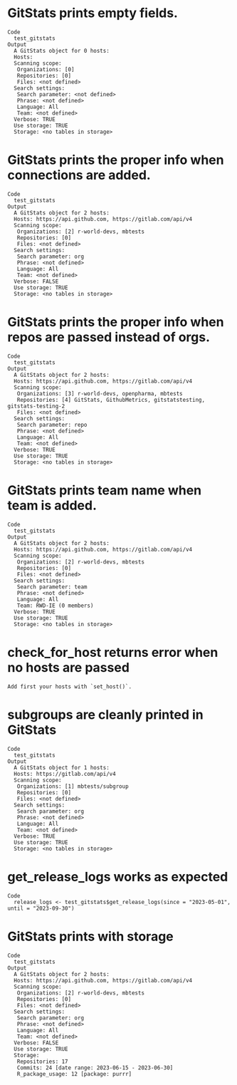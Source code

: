 # GitStats prints empty fields.

    Code
      test_gitstats
    Output
      A GitStats object for 0 hosts: 
      Hosts: 
      Scanning scope: 
       Organizations: [0] 
       Repositories: [0] 
       Files: <not defined>
      Search settings: 
       Search parameter: <not defined>
       Phrase: <not defined>
       Language: All
       Team: <not defined>
      Verbose: TRUE
      Use storage: TRUE
      Storage: <no tables in storage>

# GitStats prints the proper info when connections are added.

    Code
      test_gitstats
    Output
      A GitStats object for 2 hosts: 
      Hosts: https://api.github.com, https://gitlab.com/api/v4
      Scanning scope: 
       Organizations: [2] r-world-devs, mbtests
       Repositories: [0] 
       Files: <not defined>
      Search settings: 
       Search parameter: org
       Phrase: <not defined>
       Language: All
       Team: <not defined>
      Verbose: FALSE
      Use storage: TRUE
      Storage: <no tables in storage>

# GitStats prints the proper info when repos are passed instead of orgs.

    Code
      test_gitstats
    Output
      A GitStats object for 2 hosts: 
      Hosts: https://api.github.com, https://gitlab.com/api/v4
      Scanning scope: 
       Organizations: [3] r-world-devs, openpharma, mbtests
       Repositories: [4] GitStats, GithubMetrics, gitstatstesting, gitstats-testing-2
       Files: <not defined>
      Search settings: 
       Search parameter: repo
       Phrase: <not defined>
       Language: All
       Team: <not defined>
      Verbose: TRUE
      Use storage: TRUE
      Storage: <no tables in storage>

# GitStats prints team name when team is added.

    Code
      test_gitstats
    Output
      A GitStats object for 2 hosts: 
      Hosts: https://api.github.com, https://gitlab.com/api/v4
      Scanning scope: 
       Organizations: [2] r-world-devs, mbtests
       Repositories: [0] 
       Files: <not defined>
      Search settings: 
       Search parameter: team
       Phrase: <not defined>
       Language: All
       Team: RWD-IE (0 members)
      Verbose: TRUE
      Use storage: TRUE
      Storage: <no tables in storage>

# check_for_host returns error when no hosts are passed

    Add first your hosts with `set_host()`.

# subgroups are cleanly printed in GitStats

    Code
      test_gitstats
    Output
      A GitStats object for 1 hosts: 
      Hosts: https://gitlab.com/api/v4
      Scanning scope: 
       Organizations: [1] mbtests/subgroup
       Repositories: [0] 
       Files: <not defined>
      Search settings: 
       Search parameter: org
       Phrase: <not defined>
       Language: All
       Team: <not defined>
      Verbose: TRUE
      Use storage: TRUE
      Storage: <no tables in storage>

# get_release_logs works as expected

    Code
      release_logs <- test_gitstats$get_release_logs(since = "2023-05-01", until = "2023-09-30")

# GitStats prints with storage

    Code
      test_gitstats
    Output
      A GitStats object for 2 hosts: 
      Hosts: https://api.github.com, https://gitlab.com/api/v4
      Scanning scope: 
       Organizations: [2] r-world-devs, mbtests
       Repositories: [0] 
       Files: <not defined>
      Search settings: 
       Search parameter: org
       Phrase: <not defined>
       Language: All
       Team: <not defined>
      Verbose: FALSE
      Use storage: TRUE
      Storage: 
       Repositories: 17 
       Commits: 24 [date range: 2023-06-15 - 2023-06-30]
       R_package_usage: 12 [package: purrr]

